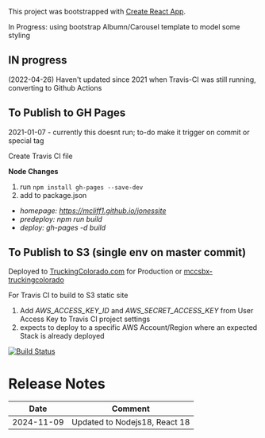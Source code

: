 This project was bootstrapped with [Create React App](https://github.com/facebook/create-react-app).


In Progress: using bootstrap Albumn/Carousel template to model some styling

## IN progress
(2022-04-26) Haven't updated since 2021 when Travis-CI was still running, converting to Github Actions


## To Publish to GH Pages

2021-01-07 - currently this doesnt run;  to-do make it trigger on commit or special tag

Create Travis CI file

**Node Changes**
1. run `npm install gh-pages --save-dev`
1. add to package.json
  - *homepage: https://mcliff1.github.io/jonessite*
  - *predeploy: npm run build*
  - *deploy: gh-pages -d build*

## To Publish to S3 (single env on master commit)

Deployed to [TruckingColorado.com](https://www.truckingcolorado.com/) for Production or [mccsbx-truckingcolorado](https://truckingcolorado.mattcliff.net/)

For Travis CI to build to S3 static site
1. Add *AWS_ACCESS_KEY_ID* and *AWS_SECRET_ACCESS_KEY* from User Access Key to Travis CI project settings
2. expects to deploy to a specific AWS Account/Region where an expected Stack is already deployed


[![Build Status](https://travis-ci.org/mcliff1/jonessite.svg?branch=master)](https://travis-ci.org/mcliff1/jonessite)


# Release Notes

Date | Comment
---|---
2024-11-09|Updated to Nodejs18, React 18